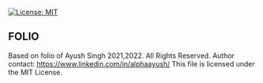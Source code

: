 [![License: MIT](https://img.shields.io/badge/License-MIT-yellow.svg)](https://opensource.org/licenses/MIT)

## FOLIO

Based on folio of Ayush Singh 2021,2022. All Rights Reserved.
Author contact: https://www.linkedin.com/in/alphaayush/
This file is licensed under the MIT License.
